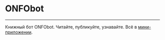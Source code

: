 # ONFObot
----------
Книжный бот ONFObot. Читайте, публикуйте, узнавайте. Всё в [мини-приложении](https://t.me/ONFO_main_bot?startapp).
